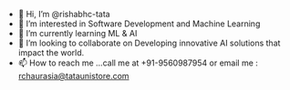 - 👋 Hi, I’m @rishabhc-tata
- 👀 I’m interested in Software Development and Machine Learning
- 🌱 I’m currently learning ML & AI
- 💞️ I’m looking to collaborate on Developing innovative AI solutions that impact the world.
- 📫 How to reach me ...call me at +91-9560987954 or email me : rchaurasia@tataunistore.com

<!---
rishabhc-tata/rishabhc-tata is a ✨ special ✨ repository because its `README.md` (this file) appears on your GitHub profile.
You can click the Preview link to take a look at your changes.
--->
